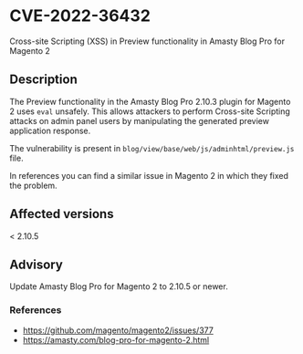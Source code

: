 # CVE-2022-36432
Cross-site Scripting (XSS) in Preview functionality in Amasty Blog Pro for Magento 2

## Description

The Preview functionality in the Amasty Blog Pro 2.10.3 plugin for Magento 2 uses `eval` unsafely. This allows attackers to perform Cross-site Scripting attacks on admin panel users by manipulating the generated preview application response.

The vulnerability is present in `blog/view/base/web/js/adminhtml/preview.js` file.

In references you can find a similar issue in Magento 2 in which they fixed the problem.

## Affected versions
< 2.10.5

## Advisory
Update Amasty Blog Pro for Magento 2 to 2.10.5 or newer.

### References
* https://github.com/magento/magento2/issues/377
* https://amasty.com/blog-pro-for-magento-2.html
